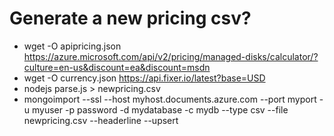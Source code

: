 # Generate a new pricing csv?

* wget -O apipricing.json https://azure.microsoft.com/api/v2/pricing/managed-disks/calculator/?culture=en-us&discount=ea&discount=msdn
* wget -O currency.json https://api.fixer.io/latest?base=USD
* nodejs parse.js > newpricing.csv
* mongoimport --ssl --host myhost.documents.azure.com --port myport -u myuser -p password -d mydatabase -c mydb --type csv --file newpricing.csv --headerline --upsert
